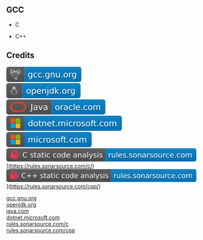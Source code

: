 GCC
---

- C

- C++

Credits
-------
[![image](
Credits/gcc.gnu.org.svg?raw=true)](https://gcc.gnu.org/)  
[![image](
Credits/openjdk.org.svg?raw=true)](https://openjdk.org/)  
[![image](
Credits/Java-oracle.com.svg?raw=true)](https://oracle.com/java/)  
[![image](
Credits/dotnet.microsoft.com.svg?raw=true)](https://dotnet.microsoft.com/)  
[![image](
Credits/microsoft.com.svg?raw=true)](https://microsoft.com/)  
![image](
Credits/C-static-code-analysis-rules.sonarsource.com.svg?raw=true)](https://rules.sonarsource.com/c/)  
![image](
Credits/CPP-static-code-analysis-rules.sonarsource.com.svg?raw=true)](https://rules.sonarsource.com/cpp/)


[gcc.gnu.org](https://gcc.gnu.org/)  
[openjdk.org](https://openjdk.org/)  
[java.com](https://java.com/)  
[dotnet.microsoft.com](https://dotnet.microsoft.com/)  
[rules.sonarsource.com/c](https://rules.sonarsource.com/c/)  
[rules.sonarsource.com/cpp](https://rules.sonarsource.com/cpp/)
